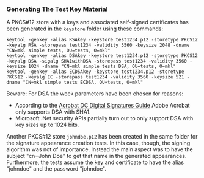 ### Generating The Test Key Material

A PKCS#12 store with a keys and associated self-signed certificates has been generated in the `keystore` folder using these commands:

    keytool -genkey -alias RSAkey -keystore test1234.p12 -storetype PKCS12 -keyalg RSA -storepass test1234 -validity 3560 -keysize 2048 -dname "CN=mkl simple tests, OU=tests, O=mkl"
    keytool -genkey -alias DSAkey -keystore test1234.p12 -storetype PKCS12 -keyalg DSA -sigalg SHA1withDSA -storepass test1234 -validity 3560 -keysize 1024 -dname "CN=mkl simple tests DSA, OU=tests, O=mkl"
    keytool -genkey -alias ECDSAkey -keystore test1234.p12 -storetype PKCS12 -keyalg EC -storepass test1234 -validity 3560 -keysize 521 -dname "CN=mkl simple tests ECDSA, OU=tests, O=mkl"

Beware: For DSA the week parameters have been chosen for reasons:

* According to the [Acrobat DC Digital Signatures Guide](https://www.adobe.com/devnet-docs/acrobatetk/tools/DigSigDC/standards.html) Adobe Acrobat only supports DSA with SHA1.
* Microsoft .Net security APIs partially turn out to only support DSA with key sizes up to 1024 bits.

Another PKCS#12 store `johndoe.p12` has been created in the same folder for the signature appearance creation tests. In this case, though, the signing algorithm was not of importance. Instead the main aspect was to have the subject "cn=John Doe" to get that name in the generated appearances. Furthermore, the tests assume the key and certificate to have the alias "johndoe" and the password "johndoe".